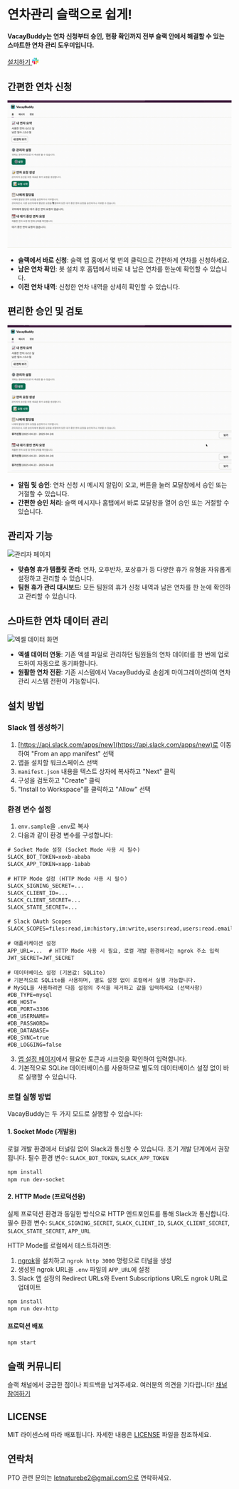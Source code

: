 # 연차관리 슬랙으로 쉽게!

####  VacayBuddy는 연차 신청부터 승인, 현황 확인까지 전부 슬랙 안에서 해결할 수 있는 스마트한 연차 관리 도우미입니다.<a href="https://vacaybuddy-server-1080165942907.asia-northeast3.run.app//slack/install">

<div> 
<a href="https://vacaybuddy-server-1080165942907.asia-northeast3.run.app//slack/install">
설치하기 
<img src="assets/logo/slack_icon.png" alt="Slack logo" width="15">
</a>
</div>

## 간편한 연차 신청

<img src="./assets/gifs/pto-request.gif" alt="PTO 요청 화면">

- **슬랙에서 바로 신청**: 슬랙 앱 홈에서 몇 번의 클릭으로 간편하게 연차를 신청하세요.
- **남은 연차 확인**: 봇 설치 후 홈탭에서 바로 내 남은 연차를 한눈에 확인할 수 있습니다.
- **이전 연차 내역**: 신청한 연차 내역을 상세히 확인할 수 있습니다.

## 편리한 승인 및 검토

<img src="./assets/gifs/pto-approve.gif" alt="PTO 검토 화면">

- **알림 및 승인**: 연차 신청 시 메시지 알림이 오고, 버튼을 눌러 모달창에서 승인 또는 거절할 수 있습니다.
- **간편한 승인 처리**: 슬랙 메시지나 홈탭에서 바로 모달창을 열어 승인 또는 거절할 수 있습니다.

## 관리자 기능

<img src="./assets/gifs/admin.gif" alt="관리자 페이지">

- **맞춤형 휴가 템플릿 관리**: 연차, 오후반차, 포상휴가 등 다양한 휴가 유형을 자유롭게 설정하고 관리할 수 있습니다.
- **팀원 휴가 관리 대시보드**: 모든 팀원의 휴가 신청 내역과 남은 연차를 한 눈에 확인하고 관리할 수 있습니다.

## 스마트한 연차 데이터 관리

<img src="./assets/gifs/user-excel-upload.gif" alt="엑셀 데이터 화면">

- **엑셀 데이터 연동**: 기존 엑셀 파일로 관리하던 팀원들의 연차 데이터를 한 번에 업로드하여 자동으로 동기화합니다.
- **원활한 연차 전환**: 기존 시스템에서 VacayBuddy로 손쉽게 마이그레이션하여 연차 관리 시스템 전환이 가능합니다.


## 설치 방법

### Slack 앱 생성하기

1. [https://api.slack.com/apps/new](https://api.slack.com/apps/new)로 이동하여 "From an app manifest" 선택
2. 앱을 설치할 워크스페이스 선택
3. `manifest.json` 내용을 텍스트 상자에 복사하고 "Next" 클릭
4. 구성을 검토하고 "Create" 클릭
5. "Install to Workspace"를 클릭하고 "Allow" 선택

### 환경 변수 설정

1. `env.sample`을 `.env`로 복사
2. 다음과 같이 환경 변수를 구성합니다:

```
# Socket Mode 설정 (Socket Mode 사용 시 필수)
SLACK_BOT_TOKEN=xoxb-ababa
SLACK_APP_TOKEN=xapp-1abab

# HTTP Mode 설정 (HTTP Mode 사용 시 필수)
SLACK_SIGNING_SECRET=...
SLACK_CLIENT_ID=...
SLACK_CLIENT_SECRET=...
SLACK_STATE_SECRET=...

# Slack OAuth Scopes
SLACK_SCOPES=files:read,im:history,im:write,users:read,users:read.email,chat:write,chat:write.public,channels:read

# 애플리케이션 설정
APP_URL=...  # HTTP Mode 사용 시 필요, 로컬 개발 환경에서는 ngrok 주소 입력
JWT_SECRET=JWT_SECRET

# 데이터베이스 설정 (기본값: SQLite)
# 기본적으로 SQLite를 사용하며, 별도 설정 없이 로컬에서 실행 가능합니다.
# MySQL을 사용하려면 다음 설정의 주석을 제거하고 값을 입력하세요 (선택사항)
#DB_TYPE=mysql
#DB_HOST=
#DB_PORT=3306
#DB_USERNAME=
#DB_PASSWORD=
#DB_DATABASE=
#DB_SYNC=true
#DB_LOGGING=false
```

3. [앱 설정 페이지](https://api.slack.com/apps)에서 필요한 토큰과 시크릿을 확인하여 입력합니다.
4. 기본적으로 SQLite 데이터베이스를 사용하므로 별도의 데이터베이스 설정 없이 바로 실행할 수 있습니다.

### 로컬 실행 방법

VacayBuddy는 두 가지 모드로 실행할 수 있습니다:

#### 1. Socket Mode (개발용)
로컬 개발 환경에서 터널링 없이 Slack과 통신할 수 있습니다. 초기 개발 단계에서 권장됩니다.
필수 환경 변수: `SLACK_BOT_TOKEN`, `SLACK_APP_TOKEN`

```bash
npm install
npm run dev-socket
```

#### 2. HTTP Mode (프로덕션용)
실제 프로덕션 환경과 동일한 방식으로 HTTP 엔드포인트를 통해 Slack과 통신합니다.
필수 환경 변수: `SLACK_SIGNING_SECRET`, `SLACK_CLIENT_ID`, `SLACK_CLIENT_SECRET`, `SLACK_STATE_SECRET`, `APP_URL`

HTTP Mode를 로컬에서 테스트하려면:
1. [ngrok](https://ngrok.com/)을 설치하고 `ngrok http 3000` 명령으로 터널을 생성
2. 생성된 ngrok URL을 `.env` 파일의 `APP_URL`에 설정
3. Slack 앱 설정의 Redirect URLs와 Event Subscriptions URL도 ngrok URL로 업데이트

```bash
npm install
npm run dev-http
```

#### 프로덕션 배포
```bash
npm start
```

## 슬랙 커뮤니티
슬랙 채널에서 궁금한 점이나 피드백을 남겨주세요. 여러분의 의견을 기다립니다!
[채널 참여하기](https://join.slack.com/t/vacay-buddy/shared_invite/zt-328y00o5z-HoneR_Gl4iNlg9sNMMgrNg)

## LICENSE
MIT 라이센스에 따라 배포됩니다. 자세한 내용은 [LICENSE](LICENSE) 파일을 참조하세요.

## 연락처
PTO 관련 문의는 letnaturebe2@gmail.com으로 연락하세요.